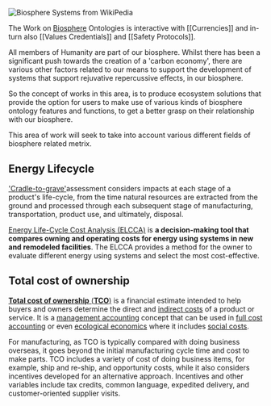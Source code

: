![Biosphere Systems from WikiPedia](https://upload.wikimedia.org/wikipedia/commons/b/b9/Biosphere_system.png)

The Work on [Biosphere](https://en.wikipedia.org/wiki/Biosphere) Ontologies is interactive with [[Currencies]] and in-turn also [[Values Credentials]] and [[Safety Protocols]].  

All members of Humanity are part of our biosphere.  Whilst there has been a significant push towards the creation of a 'carbon economy', there are various other factors related to our means to support the development of systems that support rejuvative repercussive effects, in our biosphere.

So the concept of works in this area, is to produce ecosystem solutions that provide the option for users to make use of various kinds of biosphere ontology features and functions, to get a better grasp on their relationship with our biosphere.  

This area of work will seek to take into account various different fields of biosphere related metrix.

## Energy Lifecycle

['Cradle-to-grave'](https://www.eea.europa.eu/help/glossary/eea-glossary/cradle-to-grave)assessment considers impacts at each stage of a product's life-cycle, from the time natural resources are extracted from the ground and processed through each subsequent stage of manufacturing, transportation, product use, and ultimately, disposal. 

[Energy Life-Cycle Cost Analysis (ELCCA)](https://des.wa.gov/services/facilities-and-leasing-management/energy-program/energy-life-cycle-cost-analysis) is **a decision-making tool that compares owning and operating costs for energy using systems in new and remodeled facilities**. The ELCCA provides a method for the owner to evaluate different energy using systems and select the most cost-effective.

## Total cost of ownership
[**Total cost of ownership** (**TCO**)](https://en.wikipedia.org/wiki/Total_cost_of_ownership) is a financial estimate intended to help buyers and owners determine the direct and [indirect costs](https://en.wikipedia.org/wiki/Indirect_costs "Indirect costs") of a product or service. It is a [management accounting](https://en.wikipedia.org/wiki/Management_accounting "Management accounting") concept that can be used in [full cost accounting](https://en.wikipedia.org/wiki/Full_cost_accounting "Full cost accounting") or even [ecological economics](https://en.wikipedia.org/wiki/Ecological_economics "Ecological economics") where it includes [social costs](https://en.wikipedia.org/wiki/Social_cost "Social cost").

For manufacturing, as TCO is typically compared with doing business overseas, it goes beyond the initial manufacturing cycle time and cost to make parts. TCO includes a variety of cost of doing business items, for example, ship and re-ship, and opportunity costs, while it also considers incentives developed for an alternative approach. Incentives and other variables include tax credits, common language, expedited delivery, and customer-oriented supplier visits.